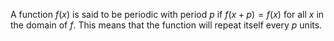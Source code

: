 A function $f(x)$ is said to be periodic with period $p$ if $f(x+p)=f(x)$ for all $x$ in the domain of $f$. This means that the function will repeat itself every $p$ units.